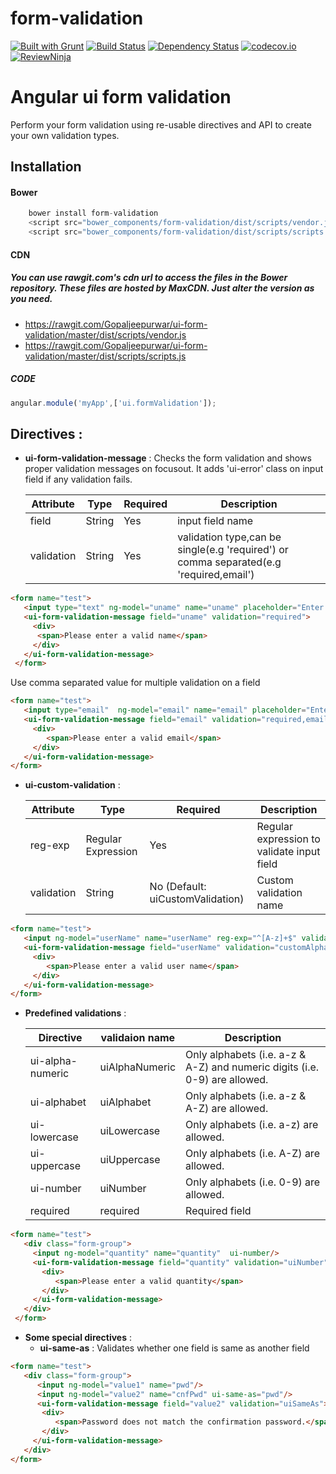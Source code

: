 # form-validation
[![Built with Grunt](https://cdn.gruntjs.com/builtwith.png)](http://gruntjs.com/)
[![Build Status](https://travis-ci.org/Gopaljeepurwar/ui-form-validation.svg?branch=master)](https://travis-ci.org/Gopaljeepurwar/ui-form-validation)
[![Dependency Status](https://gemnasium.com/badges/github.com/Gopaljeepurwar/ui-form-validation.svg)](https://gemnasium.com/github.com/Gopaljeepurwar/ui-form-validation)
[![codecov.io](https://codecov.io/github/Gopaljeepurwar/ui-form-validation/coverage.svg?branch=master)](https://codecov.io/github/Gopaljeepurwar/ui-form-validation?branch=master)
[![ReviewNinja](https://app.review.ninja/56203952/badge)](https://app.review.ninja/Gopaljeepurwar/ui-form-validation)

# Angular ui form validation
Perform your form validation using re-usable directives and API to create your own validation types. 

## Installation
#### Bower
```javascript
    bower install form-validation
    <script src="bower_components/form-validation/dist/scripts/vendor.js"></script>
    <script src="bower_components/form-validation/dist/scripts/scripts.js"></script>
```
#### CDN

##### You can use rawgit.com's cdn url to access the files in the Bower repository. These files are hosted by MaxCDN. Just alter the version as you need.
* https://rawgit.com/Gopaljeepurwar/ui-form-validation/master/dist/scripts/vendor.js
* https://rawgit.com/Gopaljeepurwar/ui-form-validation/master/dist/scripts/scripts.js

##### CODE
```javascript
angular.module('myApp',['ui.formValidation']);
```
## Directives :
* **ui-form-validation-message** : Checks the form validation and shows proper validation messages on focusout. It adds 'ui-error' class on input field if any validation fails.

    | Attribute | Type | Required | Description |
    | --- | --- | --- | ---|
    | field | String | Yes | input field name |
    | validation | String | Yes | validation type,can be single(e.g 'required') or comma separated(e.g 'required,email') |
    
```html
<form name="test">
   <input type="text" ng-model="uname" name="uname" placeholder="Enter your name" required>
   <ui-form-validation-message field="uname" validation="required">
     <div>
      <span>Please enter a valid name</span>
     </div>
   </ui-form-validation-message>
 </form>
``` 

Use comma separated value for multiple validation on a field
```html
<form name="test">
   <input type="email"  ng-model="email" name="email" placeholder="Enter your email" required>
   <ui-form-validation-message field="email" validation="required,email">
     <div>
        <span>Please enter a valid email</span>
     </div>
   </ui-form-validation-message>
</form>
```


* **ui-custom-validation** :

    | Attribute | Type | Required | Description |
    | --- | --- | --- | --- |
    | reg-exp | Regular Expression | Yes | Regular expression to validate input field |
    | validation | String | No (Default: uiCustomValidation) | Custom validation name |


```html
<form name="test">
   <input ng-model="userName" name="userName" reg-exp="^[A-z]+$" validation="customAlphabet" ui-custom-validation/>
   <ui-form-validation-message field="userName" validation="customAlphabet">
     <div>
        <span>Please enter a valid user name</span>
     </div>
   </ui-form-validation-message>
</form>
```


* **Predefined validations** :

    | Directive  | validaion name | Description |
    | --- | --- | ---|
    | ui-alpha-numeric  | uiAlphaNumeric | Only alphabets (i.e. a-z & A-Z) and numeric digits (i.e. 0-9) are allowed. |
    | ui-alphabet  | uiAlphabet | Only alphabets (i.e. a-z & A-Z) are allowed. |
    | ui-lowercase  | uiLowercase | Only alphabets (i.e. a-z) are allowed. |
    | ui-uppercase | uiUppercase | Only alphabets (i.e. A-Z) are allowed. |
    | ui-number  | uiNumber | Only alphabets (i.e. 0-9) are allowed. |
    | required  | required | Required field |
    
```html
<form name="test">
   <div class="form-group">
     <input ng-model="quantity" name="quantity"  ui-number/>
     <ui-form-validation-message field="quantity" validation="uiNumber">
       <div>
          <span>Please enter a valid quantity</span>
       </div>
     </ui-form-validation-message>
   </div>
 </form>
```

* **Some special directives** :
   * **ui-same-as** : Validates whether one field is same as another field
```html
<form name="test">
   <div class="form-group">
      <input ng-model="value1" name="pwd"/>
      <input ng-model="value2" name="cnfPwd" ui-same-as="pwd"/>
      <ui-form-validation-message field="value2" validation="uiSameAs">
       <div>
          <span>Password does not match the confirmation password.</span>
       </div>
     </ui-form-validation-message>
   </div>
</form>
```

